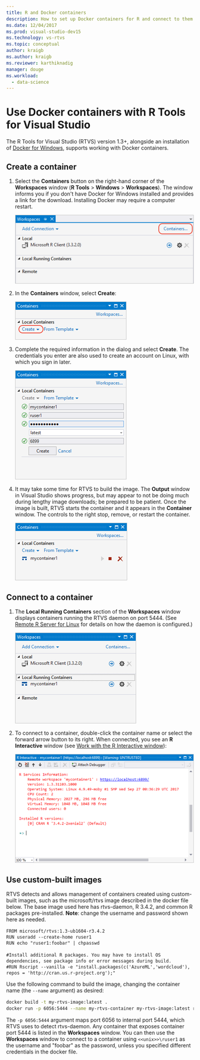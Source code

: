 ```yaml
---
title: R and Docker containers
description: How to set up Docker containers for R and connect to them with Visual Studio.
ms.date: 12/04/2017
ms.prod: visual-studio-dev15
ms.technology: vs-rtvs
ms.topic: conceptual
author: kraigb  
ms.author: kraigb
ms.reviewer: karthiknadig
manager: douge
ms.workload: 
  - data-science
---
```


# Use Docker containers with R Tools for Visual Studio

The R Tools for Visual Studio (RTVS) version 1.3+, alongside an installation of [Docker for Windows](https://www.docker.com/docker-windows), supports working with Docker containers.

## Create a container

1. Select the **Containers** button on the right-hand corner of the **Workspaces** window (**R Tools** > **Windows** > **Workspaces**). The window informs you if you don't have Docker for Windows installed and provides a link for the download. Installing Docker may require a computer restart.

    ![Workspaces window in R Tools for Visual Studio (VS2017) with Containers command](media/container-workspaces-window.png)

1. In the **Containers** window, select **Create**:

    ![Create command in the Containers window](media/containers-window-create.png)

1. Complete the required information in the dialog and select **Create**. The credentials you enter are also used to create an account on Linux, with which you sign in later.

    ![Entering a container name and credentials when creating a container](media/containers-window-create-fill.png)

1. It may take some time for RTVS to build the image. The **Output** window in Visual Studio shows progress, but may appear to not be doing much during lengthy image downloads; be prepared to be patient. Once the image is built, RTVS starts the container and it appears in the **Container** window. The controls to the right stop, remove, or restart the container.

    ![Containers window showing a completed container](media/containers-window-created.png)

## Connect to a container

1. The **Local Running Containers** section of the **Workspaces** window displays containers running the RTVS daemon on port 5444. (See [Remote R Server for Linux](setting-up-remote-r-service-on-linux.md) for details on how the daemon is configured.)

    ![Workspaces window showing available containers](media/workspaces-window-running-containers.png)

1. To connect to a container, double-click the container name or select the forward arrow button to its right. When connected, you see an **R Interactive** window (see [Work with the R Interactive window](interactive-repl-for-r-in-visual-studio.md)):

    ![Workspaces window and REPL window opened for a container](media/workspaces-window-container-connected.png)

## Use custom-built images

RTVS detects and allows management of containers created using custom-built images, such as the microsoft/rtvs image described in the docker file below. The base image used here has rtvs-daemon, R 3.4.2, and common R packages pre-installed. **Note**: change the username and password shown here as needed.

```docker
FROM microsoft/rtvs:1.3-ub1604-r3.4.2
RUN useradd --create-home ruser1
RUN echo "ruser1:foobar" | chpasswd

#Install additional R packages. You may have to install OS dependencies, see package info or error messages during build.
#RUN Rscript --vanilla -e "install.packages(c('AzureML','wordcloud'), repos = 'http://cran.us.r-project.org');"
```

Use the following command to build the image, changing the container name (the `--name` argument) as desired:

```bash
docker build -t my-rtvs-image:latest .
docker run -p 6056:5444 --name my-rtvs-container my-rtvs-image:latest rtvsd
```

The `-p 6056:5444` argument maps port 6056 to internal port 5444, which RTVS uses to detect rtvs-daemon. Any container that exposes container port 5444 is listed in the **Workspaces** window. You can then use the **Workspaces** window to connect to a container using `<<unix>>\ruser1` as the username and "foobar" as the password, unless you specified different credentials in the docker file.
